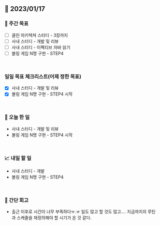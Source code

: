 ## 📅 2023/01/17


### 👏 주간 목표

- [ ] 클린 아키텍쳐 스터디 - 3장까지
- [ ] 사내 스터디 - 개발 및 리뷰
- [ ] 사내 스터디 - 이펙티브 자바 읽기
- [ ] 볼링 게임 N명 구현 - STEP4

<br/>

### 일일 목표 체크리스트(어제 정한 목표)

- [x] 사내 스터디 - 개발 및 리뷰
- [x] 볼링 게임 N명 구현 - STEP4 시작

<br/>

### 💯 오늘 한 일

- 사내 스터디 - 개발 및 리뷰
- 볼링 게임 N명 구현 - STEP4 시작

<br/>

### 📈 내일 할 일

- 사내 스터디 - 개발
- 볼링 게임 N명 구현 - STEP4
  
<br/>

### 🤔 간단 회고

- 출근 이후로 시간이 너무 부족하다ㅠ.ㅠ 일도 많고 할 것도 많고....
지금까지의 루틴과 스케줄을 재정의해야 할 시기가 온 것 같다. 
 
